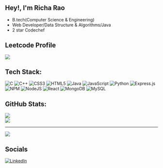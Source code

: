 ## Hey!, I'm Richa Rao
- B.tech(Computer Science & Engineering)
- Web Developer/Data Structure & Algorithms/Java
- 2 star Codechef

## Leetcode Profile
![](https://leetcard.jacoblin.cool/R_ritcha?theme=light,unicorn)


## Tech Stack:
![C](https://img.shields.io/badge/c-%2300599C.svg?style=for-the-badge&logo=c&logoColor=white) ![C++](https://img.shields.io/badge/c++-%2300599C.svg?style=for-the-badge&logo=c%2B%2B&logoColor=white) ![CSS3](https://img.shields.io/badge/css3-%231572B6.svg?style=for-the-badge&logo=css3&logoColor=white) ![HTML5](https://img.shields.io/badge/html5-%23E34F26.svg?style=for-the-badge&logo=html5&logoColor=white) ![Java](https://img.shields.io/badge/java-%23ED8B00.svg?style=for-the-badge&logo=java&logoColor=white) ![JavaScript](https://img.shields.io/badge/javascript-%23323330.svg?style=for-the-badge&logo=javascript&logoColor=%23F7DF1E) ![Python](https://img.shields.io/badge/python-3670A0?style=for-the-badge&logo=python&logoColor=ffdd54) ![Express.js](https://img.shields.io/badge/express.js-%23404d59.svg?style=for-the-badge&logo=express&logoColor=%2361DAFB) ![NPM](https://img.shields.io/badge/NPM-%23000000.svg?style=for-the-badge&logo=npm&logoColor=white) ![NodeJS](https://img.shields.io/badge/node.js-6DA55F?style=for-the-badge&logo=node.js&logoColor=white) ![React](https://img.shields.io/badge/react-%2320232a.svg?style=for-the-badge&logo=react&logoColor=%2361DAFB) ![MongoDB](https://img.shields.io/badge/MongoDB-%234ea94b.svg?style=for-the-badge&logo=mongodb&logoColor=white) ![MySQL](https://img.shields.io/badge/mysql-%2300f.svg?style=for-the-badge&logo=mysql&logoColor=white)
## GitHub Stats:
<!-- ![](https://github-readme-stats.vercel.app/api?username=raoricha&theme=dark&hide_border=false&include_all_commits=false&count_private=false)<br/> -->
![](https://github-readme-streak-stats.herokuapp.com/?user=raoricha&theme=light&hide_border=false)<br/>
![](https://github-readme-stats.vercel.app/api/top-langs/?username=raoricha&theme=light&hide_border=false&include_all_commits=false&count_private=false&layout=compact)

---
[![](https://visitcount.itsvg.in/api?id=raoricha&icon=0&color=0)](https://visitcount.itsvg.in)


## Socials
[![LinkedIn](https://img.shields.io/badge/LinkedIn-%230077B5.svg?logo=linkedin&logoColor=white)](https://linkedin.com/in/richa-rao-b74a961bb) 

<!-- Proudly created with GPRM ( https://gprm.itsvg.in ) -->

